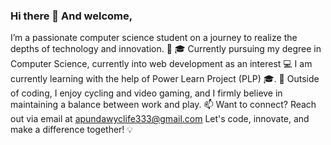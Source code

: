 ### Hi there 👋 And welcome,

 I’m a passionate computer science student on a journey to realize the depths of technology and innovation. 🚀
🎓 Currently pursuing my degree in Computer Science, currently into web development as an interest 💻
I am currently learning with the help of Power Learn Project (PLP) 🎓.
🌱 Outside of coding, I enjoy cycling and video gaming, and I firmly believe in maintaining a balance between work and play.
📫 Want to connect? Reach out via email at apundawyclife333@gmail.com
Let's code, innovate, and make a difference together! 💡

<!--
**ApundaTheeShort/ApundaTheeShort** is a ✨ _special_ ✨ repository because its `README.md` (this file) appears on your GitHub profile.

Here are some ideas to get you started:

- 🔭 I’m currently working on ...
- 🌱 I’m currently learning ...
- 👯 I’m looking to collaborate on ...
- 🤔 I’m looking for help with ...
- 💬 Ask me about ...
- 📫 How to reach me: ...
- 😄 Pronouns: ...
- ⚡ Fun fact: ...
-->
